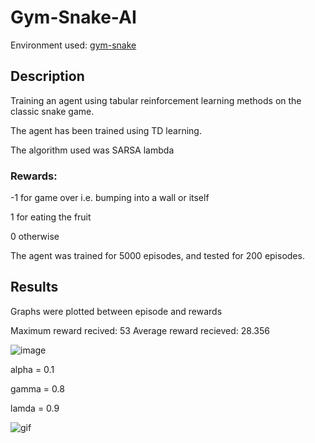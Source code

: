 # Gym-Snake-AI

Environment used: [gym-snake](https://github.com/grantsrb/Gym-Snake)

## Description


Training an agent using tabular reinforcement learning methods on the classic snake game.

The agent has been trained using TD learning.

The algorithm used was SARSA lambda

### Rewards:

-1 for game over i.e. bumping into a wall or itself

1 for eating the fruit

0 otherwise

The agent was trained for 5000 episodes, and tested for 200 episodes.

## Results

Graphs were plotted between episode and rewards

Maximum reward recived: 53
Average reward recieved: 28.356

![image](https://user-images.githubusercontent.com/88096518/136699180-639b4a14-1cd3-4cfd-a1b3-0e10c1b7c6ea.png)

alpha = 0.1

gamma = 0.8

lamda = 0.9

![gif](https://user-images.githubusercontent.com/88096518/136910303-fba4dc52-c58b-4003-aaa9-f5df3a1e873c.gif)



